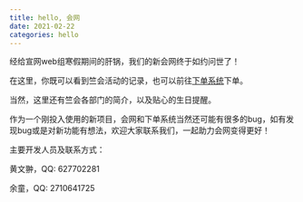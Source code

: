 ```yaml
---
title: hello, 会网
date: 2021-02-22
categories: hello
---
```


经给宣网web组寒假期间的肝锅，我们的新会网终于如约问世了！

在这里，你既可以看到竺会活动的记录，也可以前往[下单系统](http://pot.ckcsu.com.cn)下单。

当然，这里还有竺会各部门的简介，以及贴心的生日提醒。

作为一个刚投入使用的新项目，会网和下单系统当然还可能有很多的bug，如有发现bug或是对新功能有想法，欢迎大家联系我们，一起助力会网变得更好！

主要开发人员及联系方式：

黄文翀，QQ: 627702281

余童，QQ: 2710641725